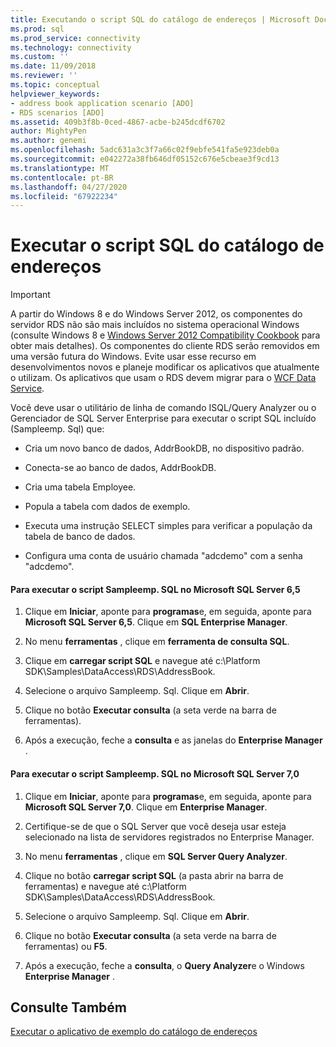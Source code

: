 ```yaml
---
title: Executando o script SQL do catálogo de endereços | Microsoft Docs
ms.prod: sql
ms.prod_service: connectivity
ms.technology: connectivity
ms.custom: ''
ms.date: 11/09/2018
ms.reviewer: ''
ms.topic: conceptual
helpviewer_keywords:
- address book application scenario [ADO]
- RDS scenarios [ADO]
ms.assetid: 409b3f8b-0ced-4867-acbe-b245dcdf6702
author: MightyPen
ms.author: genemi
ms.openlocfilehash: 5adc631a3c3f7a66c02f9ebfe541fa5e923deb0a
ms.sourcegitcommit: e042272a38fb646df05152c676e5cbeae3f9cd13
ms.translationtype: MT
ms.contentlocale: pt-BR
ms.lasthandoff: 04/27/2020
ms.locfileid: "67922234"
---
```

# <a name="running-the-address-book-sql-script"></a>Executar o script SQL do catálogo de endereços
> [!IMPORTANT]
>  A partir do Windows 8 e do Windows Server 2012, os componentes do servidor RDS não são mais incluídos no sistema operacional Windows (consulte Windows 8 e [Windows Server 2012 Compatibility Cookbook](https://www.microsoft.com/download/details.aspx?id=27416) para obter mais detalhes). Os componentes do cliente RDS serão removidos em uma versão futura do Windows. Evite usar esse recurso em desenvolvimentos novos e planeje modificar os aplicativos que atualmente o utilizam. Os aplicativos que usam o RDS devem migrar para o [WCF Data Service](https://go.microsoft.com/fwlink/?LinkId=199565).  
  
 Você deve usar o utilitário de linha de comando ISQL/Query Analyzer ou o Gerenciador de SQL Server Enterprise para executar o script SQL incluído (Sampleemp. Sql) que:  
  
-   Cria um novo banco de dados, AddrBookDB, no dispositivo padrão.  
  
-   Conecta-se ao banco de dados, AddrBookDB.  
  
-   Cria uma tabela Employee.  
  
-   Popula a tabela com dados de exemplo.  
  
-   Executa uma instrução SELECT simples para verificar a população da tabela de banco de dados.  
  
-   Configura uma conta de usuário chamada "adcdemo" com a senha "adcdemo".  
  
#### <a name="to-run-the-sampleempsql-script-in-microsoft-sql-server-65"></a>Para executar o script Sampleemp. SQL no Microsoft SQL Server 6,5  
  
1.  Clique em **Iniciar**, aponte para **programas**e, em seguida, aponte para **Microsoft SQL Server 6,5**. Clique em **SQL Enterprise Manager**.  
  
2.  No menu **ferramentas** , clique em **ferramenta de consulta SQL**.  
  
3.  Clique em **carregar script SQL** e navegue até c:\Platform SDK\Samples\DataAccess\RDS\AddressBook.  
  
4.  Selecione o arquivo Sampleemp. Sql. Clique em **Abrir**.  
  
5.  Clique no botão **Executar consulta** (a seta verde na barra de ferramentas).  
  
6.  Após a execução, feche a **consulta** e as janelas do **Enterprise Manager** .  
  
#### <a name="to-run-the-sampleempsql-script-in-microsoft-sql-server-70"></a>Para executar o script Sampleemp. SQL no Microsoft SQL Server 7,0  
  
1.  Clique em **Iniciar**, aponte para **programas**e, em seguida, aponte para **Microsoft SQL Server 7,0**. Clique em **Enterprise Manager**.  
  
2.  Certifique-se de que o SQL Server que você deseja usar esteja selecionado na lista de servidores registrados no Enterprise Manager.  
  
3.  No menu **ferramentas** , clique em **SQL Server Query Analyzer**.  
  
4.  Clique no botão **carregar script SQL** (a pasta abrir na barra de ferramentas) e navegue até c:\Platform SDK\Samples\DataAccess\RDS\AddressBook.  
  
5.  Selecione o arquivo Sampleemp. Sql. Clique em **Abrir**.  
  
6.  Clique no botão **Executar consulta** (a seta verde na barra de ferramentas) ou **F5**.  
  
7.  Após a execução, feche a **consulta**, o **Query Analyzer**e o Windows **Enterprise Manager** .  
  
## <a name="see-also"></a>Consulte Também  
 [Executar o aplicativo de exemplo do catálogo de endereços](../../../ado/guide/remote-data-service/running-the-address-book-sample-application.md)



